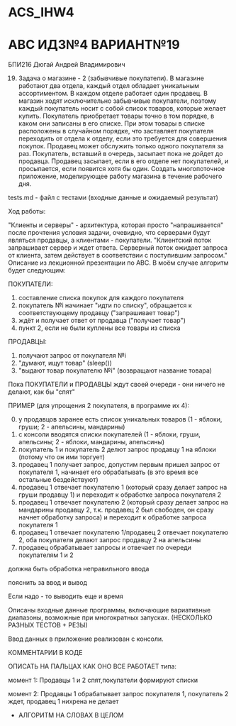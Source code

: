 # ACS_IHW4
# АВС ИДЗ№4 ВАРИАНТ№19
БПИ216 Дюгай Андрей Владимирович

19. Задача о магазине - 2 (забывчивые покупатели). В магазине работают
два отдела, каждый отдел обладает уникальным ассортиментом. В каждом
отделе работает один продавец. В магазин ходят исключительно забывчивые
покупатели, поэтому каждый покупатель носит с собой список товаров, которые желает купить. Покупатель приобретает товары точно в том порядке, в
каком они записаны в его списке. При этом товары в списке расположены в
случайном порядке, что заставляет покупателя переходить от отдела к отделу, если это требуется для совершения покупок. Продавец может обслужить
только одного покупателя за раз. Покупатель, вставший в очередь, засыпает
пока не дойдет до продавца. Продавец засыпает, если в его отделе нет покупателей, и просыпается, если появится хотя бы один. Создать многопоточное приложение, моделирующее работу магазина в течение рабочего
дня.

tests.md - файл с тестами (входные данные и ожидаемый результат)

Ход работы:

"Клиенты и серверы" - архитектура, которая просто "напрашивается" после прочтения условия задачи, очевидно, что серверами будут являться продавцы, а клиентами - покупатели. "Клиентский поток запрашивает сервер и ждет ответа. Серверный поток ожидает запроса от клиента, затем действует в соответствии с поступившим запросом."
Описание из лекционной презентации по АВС. В моём случае алгоритм будет следующим:

ПОКУПАТЕЛИ:
1) составление списка покупок для каждого покупателя
2) покупатель №i начинает "идти по списку", обращается к соответствующему продавцу ("запрашивает товар")
3) ждёт и получает ответ от продавца ("получает товар")
4) пункт 2, если не были куплены все товары из списка

ПРОДАВЦЫ:
1) получают запрос от покупателя №i
2) "думают, ищут товар" (sleep())
3) "выдают товар покупателю №i" (возвращают название товара)

Пока ПОКУПАТЕЛИ и ПРОДАВЦЫ ждут своей очереди - они ничего не делают, как бы "спят"

ПРИМЕР (для упрощения 2 покупателя, в программе их 4):

0) у продавцов заранее есть список уникальных товаров (1 - яблоки, груши; 2 - апельсины, мандарины)
1) с консоли вводятся списки покупателей (1 - яблоки, груши, апельсины; 2 - яблоки, мандарины, апельсины)
2) покупатель 1 и покупатель 2 делют запрос продавцу 1 на яблоки (потому что он ими торгует)
3) продавец 1 получает запрос, допустим первым пришел запрос от покупателя 1, начинает его обрабатывать (в это время все остальные бездействуют)
4) продавец 1 отвечает покупателю 1 (который сразу делает запрос на груши продавцу 1) и переходит к обработке запроса покупателя 2
5) продавец 1 отвечает покупателю 2 (который сразу делает запрос на мандарины продавцу 2, т.к. продавец 2 был свободен, он сразу начнет обработку запроса) и переходит к обработке запроса покупателя 1
6) продавец 1 отвечает покупателю 1/продавец 2 отвечает покупателю 2, оба покупателя делают запрос продавцу 2 на апельсины
7) продавец обрабатывает запросы и отвечает по очереди покупателям 1 и 2


должна быть обработка неправильного ввода

пояснить за ввод и вывод

Если надо - то выводить еще и время



Описаны входные данные программы, включающие вариативные
диапазоны, возможные при многократных запусках. (НЕСКОЛЬКО РАЗНЫХ ТЕСТОВ + РЕЗЫ)

Ввод данных в приложение реализован с консоли.

КОММЕНТАРИИ В КОДЕ

ОПИСАТЬ НА ПАЛЬЦАХ КАК ОНО ВСЕ РАБОТАЕТ типа:

момент 1: Продавцы 1 и 2 спят,покупатели формируют списки

момент 2: Продавцы 1 обрабатывает запрос покупателя 1, покупатель 2 ждет, продавец 1 нихрена не делает

+ АЛГОРИТМ НА СЛОВАХ В ЦЕЛОМ
